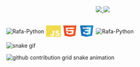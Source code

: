 <!-- DASHBOARD'S -->
<p align="center">
  <a href="https://github.com/TechdevSLA">
    <img height="175em" src="https://github-profile-summary-cards.vercel.app/api/cards/profile-details?username=TechdevSLA&theme=radical" />
    <img height="250em" src="https://github-readme-stats.vercel.app/api?username=TechdevSLA&rank_icon=github&show_icons=true&theme=radical" />
    <!--     <img height="195em" src="https://github-readme-stats.vercel.app/api/top-langs/?username=TechdevSLA&layout=compact&langs_count=7&theme=radical" /> -->
  </a>
</p>

<!-- SKILL'S -->
<div style="display: inline_block"><br>
  <img align="center" alt="Rafa-Python" height="50" width="40"
  src="https://user-images.githubusercontent.com/105400359/179813859-3524f8eb-2c4e-4721-9d0b-20aaa07e40de.gif">
  <img align="center" alt="Rafa-Js" height="30" width="40"      
  src="https://raw.githubusercontent.com/devicons/devicon/master/icons/javascript/javascript-plain.svg">
  <img align="center" alt="Rafa-HTML" height="30" width="40"  
  src="https://raw.githubusercontent.com/devicons/devicon/master/icons/html5/html5-original.svg">
  <img align="center" alt="Rafa-CSS" height="30" width="40" 
  src="https://raw.githubusercontent.com/devicons/devicon/master/icons/css3/css3-original.svg">
  <img align="center" alt="Rafa-Python" height="50" width="40" 
  src="https://user-images.githubusercontent.com/105400359/179813859-3524f8eb-2c4e-4721-9d0b-20aaa07e40de.gif"> 
</div>

![snake gif](https://TechdevSLA.github.io/TechdevSLA/github-contribution-grid-snake.svg)

<picture>
  <source media="(prefers-color-scheme: dark)" srcset="https://raw.githubusercontent.com/TechdevSLA/TechdevSLA/output/github-contribution-grid-snake-dark.svg">
  <source media="(prefers-color-scheme: light)" srcset="https://raw.githubusercontent.com/TechdevSLA/TechdevSLA/output/github-contribution-grid-snake.svg">
  <img alt="github contribution grid snake animation" src="https://raw.githubusercontent.com/TechdevSLA/TechdevSLA/output/github-contribution-grid-snake.svg">
</picture>
<br><br>

<!-- SOBRE MIM! 
<div>
    <img height="80em" align="center" src="https://github.com/TechdevSLA/TechdevSLA/blob/main/robot.gif">
    <a href="https://github.com/Alexsandro-Simas-Lopes">
        <img height="80em" align="center" src="https://readme-typing-svg.demolab.com/?lines=<Hello+World!>;I+am+Alex.Simas!">
    </a>
</div>-->
<!-- 
- 👋 Olá, sou @Alexsandro-Simas-Lopes. Atualmente trabalho como estagiário no setor de pesquisa e desenvolvimento da SEDUC/AM
- 🌱 Trabalho com desenvolvimento front-end, mas tambem possuo um breve conhecimento de back-and
- 💞️ Durante meu tempo de Estágio adquiri conhecimentos em HTML, CSS, Java e JavaScript. E continuo aprendendo a cada dia
- 📫 Estou procurando colaborar em projetos sociais de desenvolvimento de sites cristãos e ONG's.
## 🚀 Olá eu sou Alexsandro Simas Lopes, estou iniciando minha carreira na área de Desenvolvimento! 👨‍💻 -->
  
<!-- IMAGEM DE PLANETA GIT -->
<!-- <img align="center" alt="" width="auto"  src="https://github-readme-stats.vercel.app/api/pin/?username=Alexsandro-Simas-Lopes&repo=Alexsandro-Simas-Lopes&theme=radical"
src="https://github.githubassets.com/images/modules/site/home/globe.jpg" style="> -->


